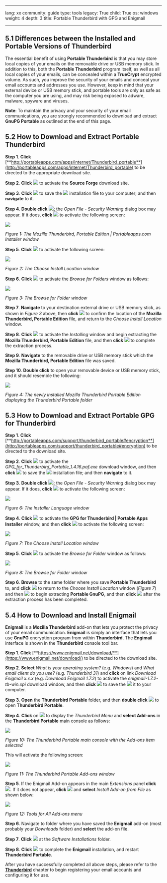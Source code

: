 

---

lang: xx
community: guide
type: tools
legacy: True
child: True
os: windows
weight: 4
depth: 3
title: Portable Thunderbird with GPG and Enigmail

---

## 5.1 Differences between the Installed and Portable Versions of Thunderbird ##

The essential benefit of using **Portable Thunderbird** is that you may store local copies of your emails on the removable drive or USB memory stick. In addition to this, both the **Portable Thunderbird** program itself, as well as all local copies of your emails, can be concealed within a **TrueCrypt** encrypted volume. As such, you improve the security of your emails and conceal your email accounts and addresses you use. However, keep in mind that your external device or USB memory stick, and portable tools are only as safe as the computer you are using, and may risk being exposed to adware, malware, spyware and viruses.

**Note**: To maintain the privacy and your security of your email communications, you are strongly recommended to download and extract **GnuPG Portable** as outlined at the end of this page.

## 5.2 How to Download and Extract Portable Thunderbird ##
**Step 1**. **Click** [**http://portableapps.com/apps/internet/Thunderbird_portable**](http://portableapps.com/apps/internet/Thunderbird_portable) to be directed to the appropriate download site.

**Step 2**. **Click** ![](/sbox/screen/thunderbirdportable-en-1/01.png) to activate the **Source Forge** download site.

**Step 3**. **Click** ![](/sbox/screen/thunderbirdportable-en-1/02.png) to save the ![](/sbox/screen/thunderbirdportable-en-1/03.png) installation file to your computer; and then **navigate** to it.

**Step 4**. **Double click** ![](/sbox/screen/thunderbirdportable-en-1/03.png); the *Open File - Security Warning* dialog box may appear. If it does, **click** ![](/sbox/screen/thunderbirdportable-en-1/04.png) to activate the following screen:

![](/sbox/screen/thunderbirdportable-en-1/05.png)

*Figure 1: The Mozilla Thunderbird, Portable Edition | Portableapps.com Installer window*

**Step 5**. **Click** ![](/sbox/screen/thunderbirdportable-en-1/06.png) to activate the following screen:

![](/sbox/screen/thunderbirdportable-en-1/07.png)

*Figure 2: The Choose Install Location window*

**Step 6**. **Click** ![](/sbox/screen/thunderbirdportable-en-1/08.png) to activate the *Browse for Folders* window as follows:

![](/sbox/screen/thunderbirdportable-en-1/09.png)

*Figure 3: The Browse for Folder window*

**Step 7**. **Navigate** to your destination external drive or USB memory stick, as shown in *Figure 3* above, then **click** ![](/sbox/screen/thunderbirdportable-en-1/10.png) to confirm the location of the **Mozilla Thunderbird, Portable Edition** file, and return to the *Choose Install Location* window. 

**Step 8**. **Click** ![](/sbox/screen/thunderbirdportable-en-1/11.png) to activate the *Installing* window and begin extracting the **Mozilla Thunderbird, Portable Edition** file, and then **click** ![](/sbox/screen/thunderbirdportable-en-1/12.png) to complete the extraction process.

**Step 9**. **Navigate** to the removable drive or USB memory stick which the **Mozilla Thunderbird, Portable Edition** file was saved.

**Step 10**. **Double click** to open your removable device or USB memory stick, and it should resemble the following:

![](/sbox/screen/thunderbirdportable-en-1/13.png)

*Figure 4: The newly installed Mozilla Thunderbird Portable Edition displaying the Thunderbird Portable folder*

## 5.3 How to Download and Extract Portable GPG for Thunderbird ##

**Step 1**. **Click** [**http://portableapps.com/support/thunderbird_portable#encryption**](http://portableapps.com/support/thunderbird_portable#encryption) to be directed to the download site.

**Step 2**. **Click** ![](/sbox/screen/thunderbirdportable-en-1/17.png) to activate the *GPG_for_Thunderbird_Portable_1.4.16.paf.exe* download window, and then **click** ![](/sbox/screen/thunderbirdportable-en-1/02.png) to save the ![](/sbox/screen/thunderbirdportable-en-1/18.png) installation file; and then **navigate** to it.

**Step 3**. **Double click** ![](/sbox/screen/thunderbirdportable-en-1/18.png); the *Open File - Security Warning* dialog box may appear. If it does, **click** ![](/sbox/screen/thunderbirdportable-en-1/04.png) to activate the following screen:

![](/sbox/screen/thunderbirdportable-en-1/19.png)

*Figure 6: The Installer Language window*

**Step 4**. **Click** ![](/sbox/screen/thunderbirdportable-en-1/10.png) to activate the **GPG for Thunderbird | Portable Apps Installer** window, and then **click** ![](/sbox/screen/thunderbirdportable-en-1/06.png) to activate the following screen:

![](/sbox/screen/thunderbirdportable-en-1/20.png)

*Figure 7: The Choose Install Location window*

**Step 5**. **Click** ![](/sbox/screen/thunderbirdportable-en-1/08.png) to activate the *Browse for Folder* window as follows:

![](/sbox/screen/thunderbirdportable-en-1/21.png)

*Figure 8: The Browse for Folder window*

**Step 6**. **Browse** to the same folder where you save **Portable Thunderbird** to, and **click** ![](/sbox/screen/thunderbirdportable-en-1/10.png) to return to the *Choose Install Location* window (*Figure 7*) and then ![](/sbox/screen/thunderbirdportable-en-1/11.png) to begin extracting **Portable GnuPG**, and then **click** ![](/sbox/screen/thunderbirdportable-en-1/12.png) after the extraction process has been completed.

## 5.4 How to Download and Install Enigmail ##

**Enigmail** is a **Mozilla Thunderbird** add-on that lets you protect the privacy of your email communication. **Enigmail** is  simply an interface that lets you use **GnuPG** encryption program from within **Thunderbird**.  The **Engimail** interface is shown in the **Thunderbird** console tool bar. 

**Step 1**. **Click** [**https://www.enigmail.net/download/**](https://www.enigmail.net/download/) to be directed to the download site.

**Step 2**. **Select** *What is your operating system?* (e.g. *Windows*) and *What email client do you use?* (e.g. *Thunderbird 31*) and **click** on link *Download Enigmail x.x.x* (e.g. *Download Enigmail 1.7.2*) to activate the *enigmail-1.7.2-tb-win.xpi* download window, and then **click** ![](/sbox/screen/thunderbirdportable-en-1/25.png) to save the ![](/sbox/screen/thunderbirdportable-en-1/26.png) it to your computer.

**Step 3**. **Open** the **Thunderbird Portable** folder, and then **double click** ![](/sbox/screen/thunderbirdportable-en-1/14.png) to open **Thunderbird Portable**.

**Step 4**. **Click** on ![](/sbox/screen/thunderbirdportable-en-1/27.png) to display the *Thunderbird Menu* and **select Add-ons**  in the **Thunderbird Portable** main console as follows:

![](/sbox/screen/thunderbirdportable-en-1/28.png)

*Figure 10: The Thunderbird Portable main console with the Add-ons item selected*

This will activate the following screen:

![](/sbox/screen/thunderbirdportable-en-1/29.png)

*Figure 11: The Thunderbird Portable Add-ons window*

**Step 5**. If the Enigmail Add-on appears in the main *Extensions* panel **click** ![](/sbox/screen/thunderbirdportable-en-1/30.png). If it does not appear, **click** ![](/sbox/screen/thunderbirdportable-en-1/31.png) and  **select** *Install Add-on from File* as shown below: 

![](/sbox/screen/thunderbirdportable-en-1/32.png)

*Figure 12: Tools for All Add-ons menu*

**Step 6**. Navigate to folder where you have saved the **Enigmail** add-on (most probably your *Downloads* folder) and **select** the add-on file.

**Step 7**.  **Click** ![](/sbox/screen/thunderbirdportable-en-1/33.png) at the *Software Installations* folder.

**Step 8**. **Click** ![](/sbox/screen/thunderbirdportable-en-1/34.png) to complete the **Enigmail** installation, and restart **Thunderbird Portable**.

After you have successfully completed all above steps, please refer to the [**Thunderbird**](/en/thunderbird_main) chapter to begin registering your email accounts and configuring it for use.

